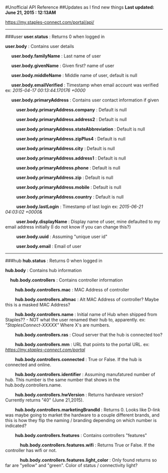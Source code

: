 #Unofficial API Reference
##Updates as I find new things
**Last updated: June 21, 2015 : 12:13AM**

https://my.staples-connect.com/portal/api/

***

###user
**user.status** : Returns 0 when logged in

**user.body** : Contains user details

&nbsp;&nbsp;&nbsp;&nbsp; **user.body.familyName** : Last name of user

&nbsp;&nbsp;&nbsp;&nbsp; **user.body.givenName** : Given first? name of user

&nbsp;&nbsp;&nbsp;&nbsp; **user.body.middleName** : Middle name of user, default is null

&nbsp;&nbsp;&nbsp;&nbsp; **user.body.emailVerified** : Timestamp when email account was verified ex: *2015-04-17 00:13:44.170176 +0000*

&nbsp;&nbsp;&nbsp;&nbsp; **user.body.primaryAddress** : Contains user contact information if given

&nbsp;&nbsp;&nbsp;&nbsp;&nbsp;&nbsp;&nbsp;&nbsp; **user.body.primaryAddress.company** : Default is null

&nbsp;&nbsp;&nbsp;&nbsp;&nbsp;&nbsp;&nbsp;&nbsp; **user.body.primaryAddress.address2** : Default is null

&nbsp;&nbsp;&nbsp;&nbsp;&nbsp;&nbsp;&nbsp;&nbsp; **user.body.primaryAddress.stateAbbreviation** : Default is null

&nbsp;&nbsp;&nbsp;&nbsp;&nbsp;&nbsp;&nbsp;&nbsp; **user.body.primaryAddress.zipPlus4** : Default is null

&nbsp;&nbsp;&nbsp;&nbsp;&nbsp;&nbsp;&nbsp;&nbsp; **user.body.primaryAddress.city** : Default is null

&nbsp;&nbsp;&nbsp;&nbsp;&nbsp;&nbsp;&nbsp;&nbsp; **user.body.primaryAddress.address1** : Default is null

&nbsp;&nbsp;&nbsp;&nbsp;&nbsp;&nbsp;&nbsp;&nbsp; **user.body.primaryAddress.phone** : Default is null

&nbsp;&nbsp;&nbsp;&nbsp;&nbsp;&nbsp;&nbsp;&nbsp; **user.body.primaryAddress.zip** : Default is null

&nbsp;&nbsp;&nbsp;&nbsp;&nbsp;&nbsp;&nbsp;&nbsp; **user.body.primaryAddress.mobile** : Default is null

&nbsp;&nbsp;&nbsp;&nbsp;&nbsp;&nbsp;&nbsp;&nbsp; **user.body.primaryAddress.country** : Default is null

&nbsp;&nbsp;&nbsp;&nbsp;&nbsp;&nbsp;&nbsp;&nbsp; **user.body.lastLogin** : Timestamp of last login ex: *2015-06-21 04:03:02 +0000&*

&nbsp;&nbsp;&nbsp;&nbsp;&nbsp;&nbsp;&nbsp;&nbsp; **user.body.displayName** : Display name of user, mine defaulted to my email address initially (I do not know if you can change this?)

&nbsp;&nbsp;&nbsp;&nbsp;&nbsp;&nbsp;&nbsp;&nbsp; **user.body.uuid** : Assuming "unique user id"

&nbsp;&nbsp;&nbsp;&nbsp;&nbsp;&nbsp;&nbsp;&nbsp; **user.body.email** : Email of user

***
###hub
**hub.status** : Returns 0 when logged in

**hub.body** : Contains hub information

&nbsp;&nbsp;&nbsp;&nbsp;**hub.body.controllers** : Contains controller information

&nbsp;&nbsp;&nbsp;&nbsp;&nbsp;&nbsp;&nbsp;&nbsp;**hub.body.controllers.mac** : MAC Address of controller

&nbsp;&nbsp;&nbsp;&nbsp;&nbsp;&nbsp;&nbsp;&nbsp;**hub.body.controllers.altmac** : Alt MAC Address of controller? Maybe this is a masked MAC Address?

&nbsp;&nbsp;&nbsp;&nbsp;&nbsp;&nbsp;&nbsp;&nbsp;**hub.body.controllers.name** : Initial name of Hub when shipped from Staples?? - NOT what the user renamed their hub to, apparently. ex: *"StaplesConnect-XXXXX"* Where X's are numbers.

&nbsp;&nbsp;&nbsp;&nbsp;&nbsp;&nbsp;&nbsp;&nbsp;**hub.body.controllers.ras** : Cloud server that the hub is connected too?

&nbsp;&nbsp;&nbsp;&nbsp;&nbsp;&nbsp;&nbsp;&nbsp;**hub.body.controllers.mm** : URL that points to the portal URL. ex: *https://my.staples-connect.com/portal*

&nbsp;&nbsp;&nbsp;&nbsp;&nbsp;&nbsp;&nbsp;&nbsp;**hub.body.controllers.connected** : True or False. If the hub is connected and online.

&nbsp;&nbsp;&nbsp;&nbsp;&nbsp;&nbsp;&nbsp;&nbsp;**hub.body.controllers.identifier** : Assuming manufatured number of hub. This number is the same number that shows in the hub.body.controllers.name.

&nbsp;&nbsp;&nbsp;&nbsp;&nbsp;&nbsp;&nbsp;&nbsp;**hub.body.controllers.hwVersion** : Returns hardware version? Currently returns "40" (June 21,2015).

&nbsp;&nbsp;&nbsp;&nbsp;&nbsp;&nbsp;&nbsp;&nbsp;**hub.body.controllers.marketingBrandId** : Returns 0. Looks like D-link was maybe going to market the hardware to a couple different brands, and this is how they flip the naming / branding depending on which number is indicated?

&nbsp;&nbsp;&nbsp;&nbsp;&nbsp;&nbsp;&nbsp;&nbsp;**hub.body.controllers.features** : Contains controllers "features"

&nbsp;&nbsp;&nbsp;&nbsp;&nbsp;&nbsp;&nbsp;&nbsp;&nbsp;&nbsp;&nbsp;&nbsp;**hub.body.controllers.features.wifi** : Returns True or False. If the controller has wifi or not.

&nbsp;&nbsp;&nbsp;&nbsp;&nbsp;&nbsp;&nbsp;&nbsp;&nbsp;&nbsp;&nbsp;&nbsp;**hub.body.controllers.features.light_color** : Only found returns so far are "yellow" and "green". Color of status / connectivity light?








